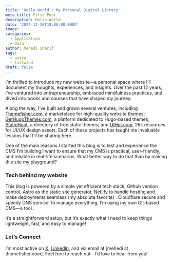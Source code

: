 ```yaml
---
title: 'Hello World : My Personal Digital Library'
meta_title: First Post
description: Hello World
date: '2024-12-26T18:00:00.000Z'
image: ''
categories:
  - Application
  - Data
author: Mehedi Sharif
tags:
  - astro
  - tailwind
draft: false
---
```

I’m thrilled to introduce my new website—a personal space where I’ll document my thoughts, experiences, and insights. Over the past 12 years, I’ve ventured into entrepreneurship, embraced mindfulness practices, and dived into books and courses that have shaped my journey.

Along the way, I’ve built and grown several ventures, including [Themefisher.com](http://Themefisher.com), a marketplace for high-quality website themes; [GetHugoThemes.com](http://GetHugoThemes.com), a platform dedicated to Hugo-based themes; [StaticHunt](https://statichunt.com "Google"), a directory of free static themes; and [UIHut.com](http://UIHut.com), 26k resources for UI/UX design assets. Each of these projects has taught me invaluable lessons that I’ll be sharing here.

One of the main reasons I started this blog is to test and experience the CMS I’m building.I want to ensure that my CMS is practical, user-friendly, and reliable in real-life scenarios. What better way to do that than by making this site my playground?

### Tech behind my website

This blog is powered by a simple yet efficient tech stack. Github version control, Astro as the static site generator, Netlify to handle hosting and make deployments seamless (my absolute favorite) . Cloudflare secure and speedy DNS service To manage everything, I’m using my own Git-based CMS—a tool .

It’s a straightforward setup, but it’s exactly what I need to keep things lightweight, fast, and easy to manage!

### Let’s Connect 

I’m most active on [X](https://www.notion.so/Hello-World-1695f5f81ff38080838ac20fc659efc0?pvs=21), [LinkedIn](https://www.notion.so/Hello-World-1695f5f81ff38080838ac20fc659efc0?pvs=21), and via email at \[mehedi at themefisher.com]. Feel free to reach out—I’d love to hear from you!
